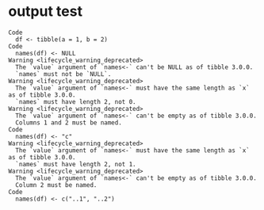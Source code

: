 # output test

    Code
      df <- tibble(a = 1, b = 2)
    Code
      names(df) <- NULL
    Warning <lifecycle_warning_deprecated>
      The `value` argument of `names<-` can't be NULL as of tibble 3.0.0.
      `names` must not be `NULL`.
    Warning <lifecycle_warning_deprecated>
      The `value` argument of `names<-` must have the same length as `x` as of tibble 3.0.0.
      `names` must have length 2, not 0.
    Warning <lifecycle_warning_deprecated>
      The `value` argument of `names<-` can't be empty as of tibble 3.0.0.
      Columns 1 and 2 must be named.
    Code
      names(df) <- "c"
    Warning <lifecycle_warning_deprecated>
      The `value` argument of `names<-` must have the same length as `x` as of tibble 3.0.0.
      `names` must have length 2, not 1.
    Warning <lifecycle_warning_deprecated>
      The `value` argument of `names<-` can't be empty as of tibble 3.0.0.
      Column 2 must be named.
    Code
      names(df) <- c("..1", "..2")

